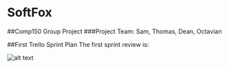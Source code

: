 # SoftFox
##Comp150 Group Project
###Project Team: Sam, Thomas, Dean, Octavian

##First Trello Sprint Plan
The first sprint review is:

![alt text][first_sprint_plan_group]

[first_sprint_plan_group]: http://compass.xboxlive.com/assets/39/c2/39c20222-5c3a-4a8c-b291-aa9a4fe4e8fc.png?n=one-vienna-full-assembly-m.png "First Trello Sprint Plan"
